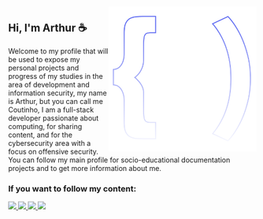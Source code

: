 <img src="logo.svg" width="300px" min-width="300px" max-width="300px" align="right" alt="Logo">

<h2>Hi, I'm Arthur ☕</h2>

<p>Welcome to my profile that will be used to expose my personal projects and progress of my studies in the area of development and information security, my name is Arthur, but you can call me Coutinho, I am a full-stack developer passionate about computing, for sharing content, and for the cybersecurity area with a focus on offensive security. You can follow my main profile for socio-educational documentation projects and to get more information about me. </p>

<h3>If you want to follow my content:</h3> 

<div align="left">

   <a href="https://github.com/arthurspk" alt="Github">
    <img src="https://img.shields.io/badge/-Github-5865F2?style=for-the-badge&logo=Github&logoColor=FFF"/>
  </a>
  
  <a href="https://www.linkedin.com/in/arthurspk/" alt="Linkedin">
    <img src="https://img.shields.io/badge/-Linkedin-blue?style=for-the-badge&logo=Linkedin&logoColor=FFF"/>
  </a>

  <a href="https://discord.gg/NbMQUPjHz7" alt="Discord">
    <img src="https://img.shields.io/badge/-Discord-5865F2?style=for-the-badge&logo=Discord&logoColor=FFF"/>
  </a>
  
   <a href="https://t.me/arthurguiadev" alt="Telegram">
    <img src="https://img.shields.io/badge/Telegram-blue?style=for-the-badge&logo=telegram&logoColor=white"/>
  </a>

</div>
